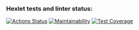 ### Hexlet tests and linter status:
[![Actions Status](https://github.com/bapplesova/python-project-lvl3/workflows/hexlet-check/badge.svg)](https://github.com/bapplesova/python-project-lvl3/actions)
[![Maintainability](https://api.codeclimate.com/v1/badges/901de98bfb7318b804ff/maintainability)](https://codeclimate.com/github/bapplesova/python-project-lvl3/maintainability)
[![Test Coverage](https://api.codeclimate.com/v1/badges/901de98bfb7318b804ff/test_coverage)](https://codeclimate.com/github/bapplesova/python-project-lvl3/test_coverage)